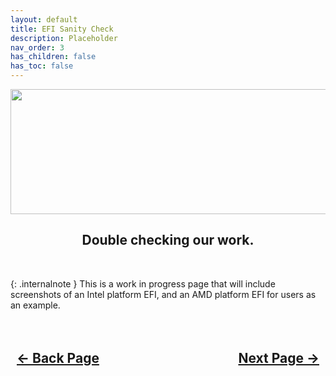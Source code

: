 ```yaml
---
layout: default
title: EFI Sanity Check
description: Placeholder
nav_order: 3
has_children: false
has_toc: false
---
```


<style>
  .navigation-container {
    display: flex;
    justify-content: space-between;
    align-items: center;
    width: 100%;
  }
  
  .nav-button {
    margin: 10px;
  }
</style>


<p align="center">
  <img width="650" height="200" src="../../../assets/Headers/Header-SanityCheck.png">
</p>

<h2 align="center">Double checking our work.</h2>
<br>

{: .internalnote }
This is a work in progress page that will include screenshots of an Intel platform EFI, and an AMD platform EFI for users as an example.

<h2 align="center">
  <br>
  <div class="navigation-container">
    <a class="nav-button" href="../02-GatheringFiles/03-recoveryOS/index/">&larr; Back Page</a>
    <a class="nav-button" href="">Next Page &rarr;</a>
  </div>
  <br>
</h2>